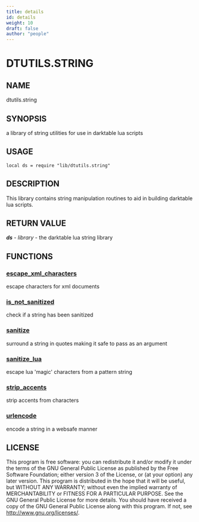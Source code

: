 ```yaml
---
title: details
id: details
weight: 10
draft: false
author: "people"
---
```


# DTUTILS.STRING

## NAME

dtutils.string

## SYNOPSIS

a library of string utilities for use in darktable lua scripts

## USAGE
```
local ds = require "lib/dtutils.string"
```
## DESCRIPTION

This library contains string manipulation routines to aid in building
darktable lua scripts.

## RETURN VALUE

_**ds** - library_ - the darktable lua string library

## FUNCTIONS

### [escape_xml_characters](escape_xml_characters.md)

escape characters for xml documents

### [is_not_sanitized](is_not_sanitized.md)

check if a string has been sanitized

### [sanitize](sanitize.md)

surround a string in quotes making it safe to pass as an argument

### [sanitize_lua](sanitize_lua.md)

escape lua 'magic' characters from a pattern string

### [strip_accents](strip_accents.md)

strip accents from characters

### [urlencode](urlencode.md)

encode a string in a websafe manner

## LICENSE

This program is free software: you can redistribute it and/or modify
it under the terms of the GNU General Public License as published by
the Free Software Foundation; either version 3 of the License, or
(at your option) any later version.
This program is distributed in the hope that it will be useful,
but WITHOUT ANY WARRANTY; without even the implied warranty of
MERCHANTABILITY or FITNESS FOR A PARTICULAR PURPOSE.  See the
GNU General Public License for more details.
You should have received a copy of the GNU General Public License
along with this program.  If not, see <http://www.gnu.org/licenses/>.

